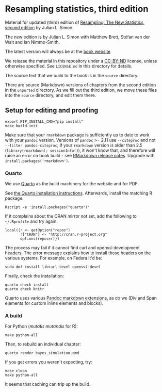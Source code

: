# Resampling statistics, third edition

Material for updated (third) edition of [Resampling: The New Statistics,
second edition](http://www.resample.com/intro-text-online) by Julian L. Simon.

The new edition is by Julian L. Simon with Matthew Brett, Stéfan van der Walt
and Ian Nimmo-Smith.

The latest version will always be at the [book
website](https://resampling-stats.github.io/resampling-with).

We release the material in this repository under
a [CC-BY-ND](https://creativecommons.org/licenses/by-nd/4.0) license, unless
otherwise specified. See `LICENSE.md` in this directory for details.

The source text that we build to the book is in the `source` directory.

There are source (Markdown) versions of chapters from the second edition in the
`unported` directory.  As we fill out the third edition, we move these files
into the `source` directory, and edit them there.

## Setup for editing and proofing

```{bash}
export PIP_INSTALL_CMD="pip install"
make build-init
```

Make sure that your `rmarkdown` package is sufficiently up to date to work
with your `pandoc` version.  Versions of `pandoc` >= 2.11 use `--citeproc` and
not `--filter pandoc-citeproc`; if your `rmarkdown` version is older than 2.5
(`library(rmarkdown); sessionInfo()`), it won't know that, and therefore will
raise an error on book build - see [RMarkdown release
notes](https://github.com/rstudio/rmarkdown/releases).  Upgrade with
`install.packages('rmarkdown')`.

### Quarto

We use [Quarto](https://quarto.org) as the build machinery for the website and for PDF.

See [the Quarto installation instructions](https://quarto.org/docs/getting-started/installation.html).  Afterwards, install the matching R package.

```
Rscript -e 'install.packages("quarto")'
```

If it complains about the CRAN mirror not set, add the following to `~/.Rprofile` and try again:

```
local({r <- getOption("repos")
       r["CRAN"] <- "http://cran.r-project.org"
       options(repos=r)})
```

The process may fail if it cannot find curl and openssl development headers.
The error message explains how to install those headers on the various systems.
For example, on Fedora it'd be:

```
sudo dnf install libcurl-devel openssl-devel
```

Finally, check the installation:

```
quarto check install
quarto check knitr
```

Quarto uses various [Pandoc markdown
extensions](https://linux.die.net/man/5/pandoc_markdown), as do we (Div and
Span elements for custom inline elements and blocks).

### A build

For Python (*mutatis mutandis* for R):

```
make python-all
```

Then, to rebuild an individual chapter:

```
quarto render bayes_simulation.qmd
```

If you get errors you weren't expecting, try:

```
make clean
make python-all
```

It seems that caching can trip up the build.
